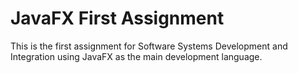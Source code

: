 # JavaFX First Assignment
This is the first assignment for Software Systems Development and Integration using JavaFX as the main development language.

